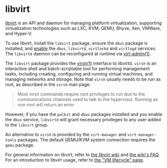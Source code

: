 # libvirt

[libvirt](https://libvirt.org/) is an API and daemon for managing platform
virtualization, supporting virtualization technologies such as LXC, KVM, QEMU,
Bhyve, Xen, VMWare, and Hyper-V.

To use libvirt, install the `libvirt` package, ensure the `dbus` package is
installed, and [enable](../services/index.md#enabling-services) the `dbus`,
`libvirtd`, `virtlockd` and `virtlogd` services. The `libvirtd` daemon can be
reconfigured at runtime via
[virt-admin(1)](https://man.voidlinux.org/virt-admin.1).

The `libvirt` package provides the [virsh(1)](https://man.voidlinux.org/virsh.1)
interface to libvirtd. `virsh` is an interactive shell and batch-scriptable tool
for performing management tasks, including creating, configuring and running
virtual machines, and managing networks and storage. Note that `virsh` usually
needs to be run as root, as described in the `virsh` man page:

> Most virsh commands require root privileges to run due to the communications
> channels used to talk to the hypervisor. Running as non root will return an
> error.

However, if you have the `polkit` and `dbus` packages installed and you enable
the `dbus` service, `libvirtd` will grant necessary privileges to any user added
to the `libvirt` group.

An alternative to `virsh` is provided by the `virt-manager` and
`virt-manager-tools` packages. The default QEMU/KVM system connection requires
the `qemu` package.

For general information on libvirt, refer to [the libvirt
wiki](https://wiki.libvirt.org/page/Main_Page) and [the wiki's
FAQ](https://wiki.libvirt.org/page/FAQ). For an introduction to libvirt usage,
refer to [the "VM lifecycle" page](https://wiki.libvirt.org/page/VM_lifecycle).
